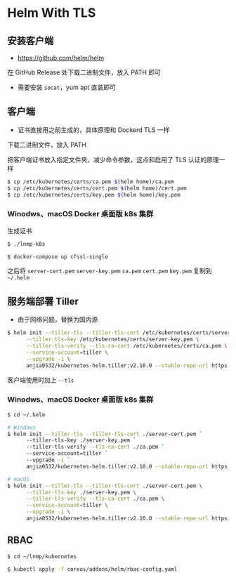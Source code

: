# Helm With TLS

## 安装客户端

* https://github.com/helm/helm

在 GitHub Release 处下载二进制文件，放入 PATH 即可

* 需要安装 `socat`，yum apt 直装即可

## 客户端

* 证书直接用之前生成的，具体原理和 Dockerd TLS 一样

下载二进制文件，放入 PATH

把客户端证书放入指定文件夹，减少命令参数，这点和启用了 TLS 认证的原理一样

```bash
$ cp /etc/kubernetes/certs/ca.pem $(helm home)/ca.pem
$ cp /etc/kubernetes/certs/cert.pem $(helm home)/cert.pem
$ cp /etc/kubernetes/certs/key.pem $(helm home)/key.pem
```

### Winodws、macOS Docker 桌面版 k8s 集群

生成证书

```bash
$ ./lnmp-k8s

$ docker-compose up cfssl-single
```

之后将 `server-cert.pem` `server-key.pem` `ca.pem` `cert.pem` `key.pem` 复制到 `~/.helm`

## 服务端部署 Tiller

* 由于网络问题，替换为国内源

```bash
$ helm init --tiller-tls --tiller-tls-cert /etc/kubernetes/certs/server-cert.pem \
      --tiller-tls-key /etc/kubernetes/certs/server-key.pem \
      --tiller-tls-verify --tls-ca-cert /etc/kubernetes/certs/ca.pem \
      --service-account=tiller \
      --upgrade -i \
      anjia0532/kubernetes-helm.tiller:v2.10.0 --stable-repo-url https://kubernetes.oss-cn-hangzhou.aliyuncs.com/charts
```

客户端使用时加上 `--tls`

### Winodws、macOS Docker 桌面版 k8s 集群

```bash
$ cd ~/.helm

# Windows
$ helm init --tiller-tls --tiller-tls-cert ./server-cert.pem `
      --tiller-tls-key ./server-key.pem `
      --tiller-tls-verify --tls-ca-cert ./ca.pem `
      --service-account=tiller `
      --upgrade -i `
      anjia0532/kubernetes-helm.tiller:v2.10.0 --stable-repo-url https://kubernetes.oss-cn-hangzhou.aliyuncs.com/charts

# macOS
$ helm init --tiller-tls --tiller-tls-cert ./server-cert.pem \
      --tiller-tls-key ./server-key.pem \
      --tiller-tls-verify --tls-ca-cert ./ca.pem \
      --service-account=tiller \
      --upgrade -i \
      anjia0532/kubernetes-helm.tiller:v2.10.0 --stable-repo-url https://kubernetes.oss-cn-hangzhou.aliyuncs.com/charts

```

## RBAC

```bash
$ cd ~/lnmp/kubernetes

$ kubectl apply -f coreos/addons/helm/rbac-config.yaml
```
